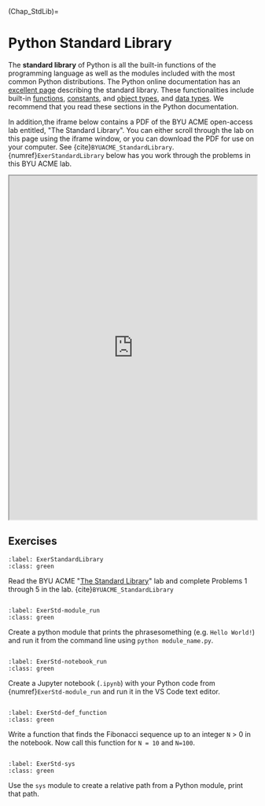 (Chap_StdLib)=
# Python Standard Library

The **standard library** of Python is all the built-in functions of the programming language as well as the modules included with the most common Python distributions. The Python online documentation has an [excellent page](https://docs.python.org/3/library/index.html) describing the standard library. These functionalities include built-in [functions](https://docs.python.org/3/library/functions.html), [constants](https://docs.python.org/3/library/constants.html), and [object types](https://docs.python.org/3/library/stdtypes.html), and [data types](https://docs.python.org/3/library/datatypes.html). We recommend that you read these sections in the Python documentation.

In addition,the iframe below contains a PDF of the BYU ACME open-access lab entitled, "The Standard Library". You can either scroll through the lab on this page using the iframe window, or you can download the PDF for use on your computer. See {cite}`BYUACME_StandardLibrary`. {numref}`ExerStandardLibrary` below has you work through the problems in this BYU ACME lab.

<div>
  <iframe id="inlineFrameExample"
      title="Inline Frame Example"
      width="100%"
      height="700"
      src="https://drive.google.com/file/d/1JT2TolhLhyQBO2iyGoBZYVPgni0dc3x6/preview?usp=sharing">
  </iframe>
</div>


## Exercises

```{exercise-start}
:label: ExerStandardLibrary
:class: green
```
Read the BYU ACME "[The Standard Library](https://drive.google.com/file/d/1JT2TolhLhyQBO2iyGoBZYVPgni0dc3x6/view?usp=sharing)" lab and complete Problems 1 through 5 in the lab. {cite}`BYUACME_StandardLibrary`
```{exercise-end}
```

```{exercise-start}
:label: ExerStd-module_run
:class: green
```
Create a python module that prints the phrasesomething (e.g. `Hello World!`) and run it from the command line using `python module_name.py`.
```{exercise-end}
```

```{exercise-start}
:label: ExerStd-notebook_run
:class: green
```
Create a Jupyter notebook (`.ipynb`) with your Python code from {numref}`ExerStd-module_run` and run it in the VS Code text editor.
```{exercise-end}
```

```{exercise-start}
:label: ExerStd-def_function
:class: green
```
Write a function that finds the Fibonacci sequence up to an integer `N` > 0 in the notebook.  Now call this function for `N = 10` and `N=100`.
```{exercise-end}
```

```{exercise-start}
:label: ExerStd-sys
:class: green
```
Use the `sys` module to create a relative path from a Python module, print that path.
```{exercise-end}
```
